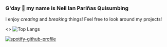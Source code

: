 ### G'day 👋 my name is **Neil Ian Pariñas Quisumbing**

I enjoy *creating* and *breaking* things! Feel free to look around my projects!

<> ![Top Langs](https://github-readme-stats.vercel.app/api/top-langs/?username=neilquisumbing&hide_progress=true)

[![spotify-github-profile](https://spotify-github-profile.vercel.app/api/view?uid=neil.7089&cover_image=true&theme=default&show_offline=false&background_color=000000&interchange=true&bar_color=ffffff&bar_color_cover=true)](https://spotify-github-profile.vercel.app/api/view?uid=neil.7089&redirect=true)

